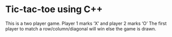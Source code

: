 # Tic-tac-toe using C++
This is a two player game.
Player 1 marks ‘X’ and player 2 marks ‘O’
The first player to match a row/column/diagonal will win else the game is drawn.
